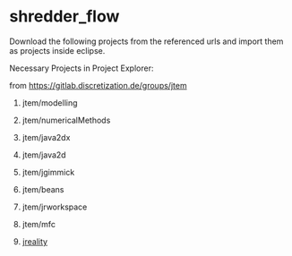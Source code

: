 # shredder_flow

Download the following projects from the referenced urls and import them as projects inside eclipse.

Necessary Projects in Project Explorer:

from https://gitlab.discretization.de/groups/jtem 

1. jtem/modelling
2. jtem/numericalMethods
3. jtem/java2dx
4. jtem/java2d
5. jtem/jgimmick
6. jtem/beans
7. jtem/jrworkspace
8. jtem/mfc


9. [jreality](https://gitlab.discretization.de/jreality/jreality)
